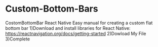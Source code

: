 # Custom-Bottom-Bars
CostomBottomBar React Native
Easy manual for creating a custom flat bottom bar
1)Download and install libraries for React Native:
https://reactnavigation.org/docs/getting-started
2)Dowload My File
3)Complete
